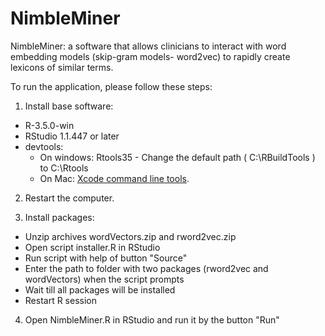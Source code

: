 # NimbleMiner
NimbleMiner: a software that allows clinicians to interact with word embedding models (skip-gram models- word2vec) to rapidly create lexicons of similar terms.

To run the application, please follow these steps:

1. Install base software:
* R-3.5.0-win
* RStudio 1.1.447 or later
* devtools: 
   * On windows:  Rtools35 - Change the default  path  ( C:\RBuildTools ) to  C:\Rtools
   * On Mac: [Xcode command line tools](https://developer.apple.com/downloads).
2. Restart the computer.

3. Install packages:  

- Unzip archives wordVectors.zip and rword2vec.zip
- Open script installer.R in RStudio  
- Run script with help of button "Source"
- Enter the path to folder with two packages (rword2vec and wordVectors) when the script prompts
- Wait till all packages will be installed
- Restart R session

4. Open NimbleMiner.R in RStudio and run it by the button "Run"

